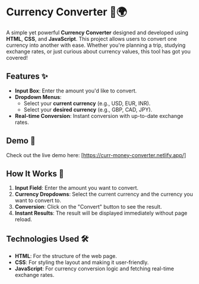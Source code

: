 # Currency Converter 💸🌍

A simple yet powerful **Currency Converter** designed and developed using **HTML**, **CSS**, and **JavaScript**. This project allows users to convert one currency into another with ease. Whether you're planning a trip, studying exchange rates, or just curious about currency values, this tool has got you covered!

## Features ✨
- **Input Box**: Enter the amount you'd like to convert.
- **Dropdown Menus**:  
  - Select your **current currency** (e.g., USD, EUR, INR).
  - Select your **desired currency** (e.g., GBP, CAD, JPY).
- **Real-time Conversion**: Instant conversion with up-to-date exchange rates.
  
## Demo 🎥
Check out the live demo here: [https://curr-money-converter.netlify.app/]

## How It Works 🔧
1. **Input Field**: Enter the amount you want to convert.
2. **Currency Dropdowns**: Select the current currency and the currency you want to convert to.
3. **Conversion**: Click on the "Convert" button to see the result.
4. **Instant Results**: The result will be displayed immediately without page reload.

## Technologies Used 🛠
- **HTML**: For the structure of the web page.
- **CSS**: For styling the layout and making it user-friendly.
- **JavaScript**: For currency conversion logic and fetching real-time exchange rates.

